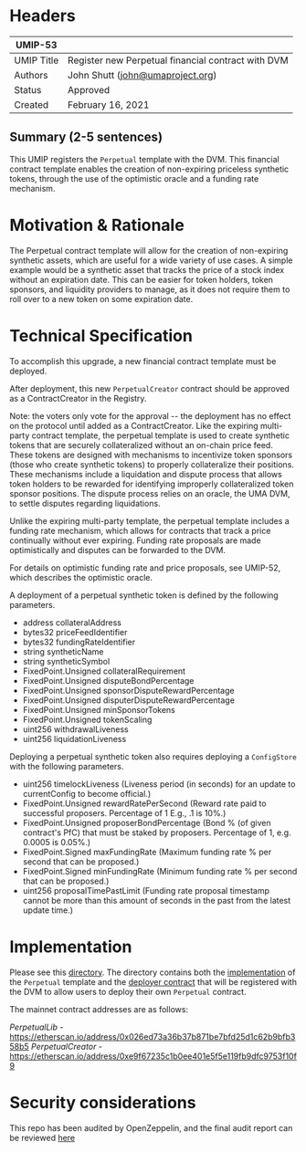 # Headers
| UMIP-53     |                                                                                                                                          |
|------------|------------------------------------------------------------------------------------------------------------------------------------------|
| UMIP Title | Register new Perpetual financial contract with DVM                                                                                                 |
| Authors    | John Shutt (john@umaproject.org) |
| Status     | Approved                                                                                                                                    |
| Created    | February 16, 2021                                                                                                                           |


## Summary (2-5 sentences)

This UMIP registers the `Perpetual` template with the DVM. This financial contract template enables the creation of non-expiring priceless synthetic tokens, through the use of the optimistic oracle and a funding rate mechanism.

# Motivation & Rationale

The Perpetual contract template will allow for the creation of non-expiring synthetic assets, which are useful for a wide variety of use cases. A simple example would be a synthetic asset that tracks the price of a stock index without an expiration date. This can be easier for token holders, token sponsors, and liquidity providers to manage, as it does not require them to roll over to a new token on some expiration date.

# Technical Specification
To accomplish this upgrade, a new financial contract template must be deployed.


After deployment, this new `PerpetualCreator` contract should be approved as a ContractCreator in the Registry. 

Note: the voters only vote for the approval -- the deployment has no effect on the protocol until added as a ContractCreator.
Like the expiring multi-party contract template, the perpetual template is used to create synthetic tokens that are securely collateralized without an on-chain price feed. These tokens are designed with mechanisms to incentivize token sponsors (those who create synthetic tokens) to properly collateralize their positions. These mechanisms include a liquidation and dispute process that allows token holders to be rewarded for identifying improperly collateralized token sponsor positions. The dispute process relies on an oracle, the UMA DVM, to settle disputes regarding liquidations.

Unlike the expiring multi-party template, the perpetual template includes a funding rate mechanism, which allows for contracts that track a price continually without ever expiring. Funding rate proposals are made optimistically and disputes can be forwarded to the DVM.

For details on optimistic funding rate and price proposals, see UMIP-52, which describes the optimistic oracle.

A deployment of a perpetual synthetic token is defined by the following parameters.

- address collateralAddress
- bytes32 priceFeedIdentifier
- bytes32 fundingRateIdentifier
- string syntheticName
- string syntheticSymbol
- FixedPoint.Unsigned collateralRequirement
- FixedPoint.Unsigned disputeBondPercentage
- FixedPoint.Unsigned sponsorDisputeRewardPercentage
- FixedPoint.Unsigned disputerDisputeRewardPercentage
- FixedPoint.Unsigned minSponsorTokens
- FixedPoint.Unsigned tokenScaling
- uint256 withdrawalLiveness
- uint256 liquidationLiveness

Deploying a perpetual synthetic token also requires deploying a `ConfigStore` with the following parameters.

- uint256 timelockLiveness (Liveness period (in seconds) for an update to currentConfig to become official.)
- FixedPoint.Unsigned rewardRatePerSecond (Reward rate paid to successful proposers. Percentage of 1 E.g., .1 is 10%.)
- FixedPoint.Unsigned proposerBondPercentage (Bond % (of given contract's PfC) that must be staked by proposers. Percentage of 1, e.g. 0.0005 is 0.05%.)
- FixedPoint.Signed maxFundingRate (Maximum funding rate % per second that can be proposed.)
- FixedPoint.Signed minFundingRate (Minimum funding rate % per second that can be proposed.)
- uint256 proposalTimePastLimit (Funding rate proposal timestamp cannot be more than this amount of seconds in the past from the latest update time.)

# Implementation

Please see this [directory](https://github.com/UMAprotocol/protocol/tree/master/core/contracts/financial-templates/perpetual-multi-party/).
The directory contains both the [implementation](https://github.com/UMAprotocol/protocol/blob/master/packages/core/contracts/financial-templates/perpetual-multi-party/Perpetual.sol) of the `Perpetual` template and the [deployer contract](https://github.com/UMAprotocol/protocol/blob/master/packages/core/contracts/financial-templates/perpetual-multi-party/PerpetualCreator.sol) that will be registered with the DVM to allow users to deploy their own `Perpetual` contract.

The mainnet contract addresses are as follows:

*PerpetualLib* - https://etherscan.io/address/0x026ed73a36b37b871be7bfd25d1c62b9bfb358b5
*PerpetualCreator* - https://etherscan.io/address/0xe9f67235c1b0ee401e5f5e119fb9dfc9753f10f9

# Security considerations

This repo has been audited by OpenZeppelin, and the final audit report can be reviewed [here](https://blog.openzeppelin.com/uma-audit-phase-4/)
